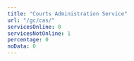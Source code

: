 ```yaml
---
title: "Courts Administration Service"
url: "/gc/cas/"
servicesOnline: 0
servicesNotOnline: 1
percentage: 0
noData: 0
---
```

